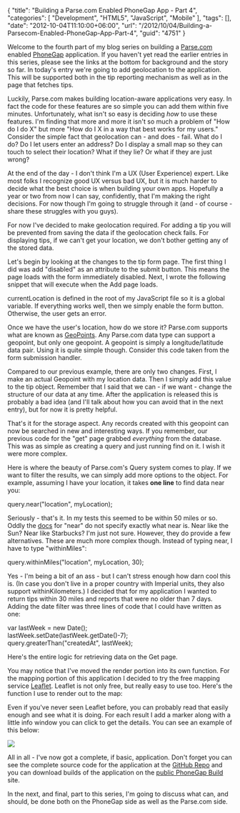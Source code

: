 {
	"title": "Building a Parse.com Enabled PhoneGap App - Part 4",
	"categories": [
		"Development",
		"HTML5",
		"JavaScript",
		"Mobile"
	],
	"tags": [],
	"date": "2012-10-04T11:10:00+06:00",
	"url": "/2012/10/04/Building-a-Parsecom-Enabled-PhoneGap-App-Part-4",
	"guid": "4751"
}

Welcome to the fourth part of my blog series on building a <a href="http://www.parse.com">Parse.com</a> enabled <a href="http://www.phonegap.com">PhoneGap</a> application. If you haven't yet read the earlier entries in this series, please see the links at the bottom for background and the story so far. In today's entry we're going to add geolocation to the application. This will be supported both in the tip reporting mechanism as well as in the page that fetches tips.
<!--more-->
Luckily, Parse.com makes building location-aware applications very easy. In fact the code for these features are so simple you can add them within five minutes. Unfortunately, what isn't so easy is deciding <i>how</i> to use these features. I'm finding that more and more it isn't so much a problem of "How do I do X" but more "How do I X in a way that best works for my users." Consider the simple fact that geolocation can - and does - fail. What do I do? Do I let users enter an address? Do I display a small map so they can touch to select their location? What if they lie? Or what if they are just wrong? 

At the end of the day - I don't think I'm a UX (User Experience) expert. Like most folks I recognize good UX versus bad UX, but it is much harder to decide what the best choice is when building your own apps. Hopefully a year or two from now I can say, confidently, that I'm making the right decisions. For now though I'm going to struggle through it (and - of course - share these struggles with you guys). 

For now I've decided to make geolocation required. For adding a tip you will be prevented from saving the data if the geolocation check fails. For displaying tips, if we can't get your location, we don't bother getting any of the stored data. 

Let's begin by looking at the changes to the tip form page. The first thing I did was add "disabled" as an attribute to the submit button. This means the page loads with the form immediately disabled. Next, I wrote the following snippet that will execute when the Add page loads. 

<script src="https://gist.github.com/3834116.js?file=gistfile1.js"></script>

currentLocation is defined in the root of my JavaScript file so it is a global variable. If everything works well, then we simply enable the form button. Otherwise, the user gets an error.

Once we have the user's location, how do we store it? Parse.com supports what are known as <a href="https://parse.com/docs/js_guide#geo">GeoPoints</a>. Any Parse.com data type can support a geopoint, but only one geopoint. A geopoint is simply a longitude/latitude data pair. Using it is quite simple though. Consider this code taken from the form submission handler.

<script src="https://gist.github.com/3834204.js?file=gistfile1.js"></script>

Compared to our previous example, there are only two changes. First, I make an actual Geopoint with my location data. Then I simply add this value to the tip object. Remember that I said that we can - if we want - change the structure of our data at any time. After the application is released this is probably a bad idea (and I'll talk about how you can avoid that in the next entry), but for now it is pretty helpful. 

That's it for the storage aspect. Any records created with this geopoint can now be searched in new and interesting ways. If you remember, our previous code for the "get" page grabbed <i>everything</i> from the database. This was as simple as creating a query and just running find on it. I wish it were more complex. 

Here is where the beauty of Parse.com's Query system comes to play. If we want to filter the results, we can simply add more options to the object. For example, assuming I have your location, it takes <b>one line</b> to find data near you:

query.near("location", myLocation);

Seriously - that's it. In my tests this seemed to be within 50 miles or so. Oddly the <a href="https://parse.com/docs/js/symbols/Parse.Query.html#near">docs</a> for "near" do not specify exactly what near is. Near like the Sun? Near like Starbucks? I'm just not sure. However, they do provide a few alternatives. These are much more complex though. Instead of typing near, I have to type "withinMiles":

query.withinMiles("location", myLocation, 30);

Yes - I'm being a bit of an ass - but I can't stress enough how darn cool this is. (In case you don't live in a proper country with Imperial units, they also support withinKilometers.) I decided that for my application I wanted to return tips within 30 miles and reports that were no older than 7 days. Adding the date filter was three lines of code that I could have written as one:

var lastWeek = new Date();<br/>
lastWeek.setDate(lastWeek.getDate()-7);<br/>
query.greaterThan("createdAt", lastWeek);

Here's the entire logic for retrieving data on the Get page.

<script src="https://gist.github.com/3834291.js?file=gistfile1.js"></script>

You may notice that I've moved the render portion into its own function. For the mapping portion of this application I decided to try the free mapping service <a href="http://leaflet.cloudmade.com/">Leaflet</a>. Leaflet is not only free, but really easy to use too. Here's the function I use to render out to the map:

<script src="https://gist.github.com/3834305.js?file=gistfile1.js"></script>

Even if you've never seen Leaflet before, you can probably read that easily enough and see what it is doing. For each result I add a marker along with a little info window you can click to get the details. You can see an example of this below:

<img src="http://www.raymondcamden.com/images/myshot.png" />

All in all - I've now got a complete, if basic, application. Don't forget you can see the complete source code for the application at the <a href="https://github.com/cfjedimaster/CowTipLine">GitHub Repo</a> and you can download builds of the application on the <a href="https://build.phonegap.com/apps/215210/share">public PhoneGap Build</a> site.

In the next, and final, part to this series, I'm going to discuss what can, and should, be done both on the PhoneGap side as well as the Parse.com side.